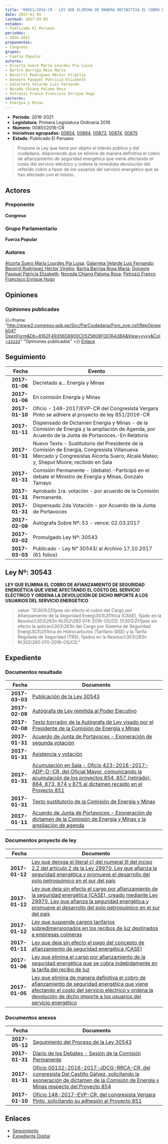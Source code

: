 ```yaml
---
title: "00851/2016-CR - LEY QUE ELIMINA DE MANERA DEFINITIVA EL COBRO DE AFIANZAMIENTO DE SEGURIDAD ENERGÉTICA QUE VIENE AFECTANDO EL COSTO DEL SERVICIO ELECTRICO Y ORDENA LA DEVOLUCION DE DICHO IMPORTE A LOS USUARIOS DEL SERVICIO ENERGETICO"
date: 2017-01-05
lastmod: 2017-03-03
estados:
- Publicado El Peruano
periodos:
- 2016-2021
proponentes:
- Congreso
grupos:
- Fuerza Popular
autores:
- Alcorta Suero María Lourdes Pía Luisa
- Bartra Barriga Rosa María
- Becerril Rodríguez Héctor Virgilio
- Donayre Pasquel Patricia Elizabeth
- Galarreta Velarde Luis Fernando
- Noceda Chiang Paloma Rosa
- Petrozzi Franco Francisco Enrique Hugo
sectores:
- Energía y Minas
---
```

- **Periodo**: 2016-2021
- **Legislatura**: Primera Legislatura Ordinaria 2016
- **Número**: 00851/2016-CR
- **Iniciativas agrupadas**: [00854](../../00800/00854), [00864](../../00800/00864), [00873](../../00800/00873), [00874](../../00800/00874), [00875](../../00800/00875)
- **Estado**: Publicado El Peruano

> Propone la Ley que tiene por objeto el interés público y del ciudadano, disponiendo que se elimine de manera definitiva el cobro de afianzamiento de seguridad energética que viene afectando el costo del servicio eléctrico y ordena la inmediata devolución del referido cobro a favor de los usuarios del servicio energético que se han afectado con el mismo.


## Actores

### Proponente

**Congreso**

### Grupo Parlamentario

**Fuerza Popular**

### Autores

[Alcorta Suero María Lourdes Pía Luisa](mailto:mailto:lalcorta@congreso.gob.pe); [Galarreta Velarde Luis Fernando](mailto:mailto:lgalarreta@congreso.gob.pe); [Becerril Rodríguez Héctor Virgilio](mailto:mailto:hbecerril@congreso.gob.pe); [Bartra Barriga Rosa María](mailto:mailto:rbartra@congreso.gob.pe); [Donayre Pasquel Patricia Elizabeth](mailto:mailto:pdonayre@congreso.gob.pe); [Noceda Chiang Paloma Rosa](mailto:mailto:pnoceda@congreso.gob.pe); [Petrozzi Franco Francisco Enrique Hugo](mailto:mailto:fpetrozzi@congreso.gob.pe)

## Opiniones

### Opiniones publicadas

{{<iframe "http://www2.congreso.gob.pe/Sicr/ParCiudadana/Foro_pvp.nsf/RepOpiweb04?OpenForm&Db=8162F49356D8900C0525809F007AA3BA&View=yyyy&Col=zzzzz" "Opiniones publicadas" >}}
[Enlace](http://www2.congreso.gob.pe/Sicr/ParCiudadana/Foro_pvp.nsf/RepOpiweb04?OpenForm&Db=8162F49356D8900C0525809F007AA3BA&View=yyyy&Col=zzzzz)


## Seguimiento

| Fecha | Evento |
|------:|--------|
| **2017-01-06** | Decretado a... Energía y Minas |
| **2017-01-06** | En comisión Energía y Minas |
| **2017-01-10** | Oficio - 148-2017/EVP-CR del Congresista Vergara Pinto se adhiere al proyecto de ley 851/2016-CR |
| **2017-01-11** | Dispensado de Dictamen Energía y Minas - de la Comisión de Energía y la ampliación de Agenda, por Acuerdo de la Junta de Portavoces.-En Relatoría |
| **2017-01-31** | Nuevo Texto - Sustitutorio del Presidente de la Comisión de Energía, Congresista Villanueva Mercado y Congresistas Alcorta Suero; Alcalá Mateo; y, Sheput Moore; recibido en Sala |
| **2017-01-31** | Comisión Permanente - (debate).-Participó en el debate el Ministro de Energía y Minas, Gonzalo Tamayo |
| **2017-01-31** | Aprobado 1ra. votación - por acuerdo de la Comisión Permanente. |
| **2017-01-31** | Dispensado 2da Votación - por Acuerdo de la Junta de Portavoces |
| **2017-02-09** | Autógrafa Sobre Nº: 53 - vence: 02.03.2017 |
| **2017-03-02** | Promulgado Ley Nº: 30543 |
| **2017-03-03** | Publicado - Ley N° 30543/ al Archivo 17.10.2017 (61 folios) |

## Ley Nº: 30543

**LEY QUE ELIMINA EL COBRO DE AFIANZAMIENTO DE SEGURIDAD ENERGÉTICA QUE VIENE AFECTANDO EL COSTO DEL SERVICIO ELÉCTRICO Y ORDENA LA DEVOLUCIÓN DE DICHO IMPORTE A LOS USUARIOS DEL SERVICIO ENERGÉTICO**

> value: "D\303\251jase sin efecto el cobro del Cargo por Afianzamiento de la Seguridad Energ\303\251tica (CASE), fijado en la Resoluci\303\263n N\302\260 074-2016-OS/CD. D\303\251jase sin efecto la aplicaci\303\263n del Cargo por Sistema de Seguridad Energ\303\251tica en Hidrocarburos (Tarifario SISE) y la Tarifa Regulada de Seguridad (TRS), fijados en la Resoluci\303\263n N\302\260 070-2016-OS/CD."


## Expediente

### Documentos resultado

| Fecha | Documento |
|------:|-----------|
| **2017-03-03** | [Publicación de la Ley 30543](http://www.leyes.congreso.gob.pe/Documentos/2016_2021/ADLP/Normas_Legales/30543-LEY.pdf) |
| **2017-02-09** | [Autógrafa de Ley remitida al Poder Ejecutivo](http://www.leyes.congreso.gob.pe/Documentos/2016_2021/Autografas/Ley_y_de_Resolucion_Legislativa/AU0085120170209.pdf) |
| **2017-02-08** | [Texto borrador de la Autógrafa de Ley visado por el Presidente de la Comisión de Energía y Minas](http://www2.congreso.gob.pe/Sicr/TraDocEstProc/Contdoc03_2011.nsf/0/b86689ed90ffa97c0525811e00753a94/$FILE/BAU0085120170208.pdf) |
| **2017-01-31** | [Acuerdo de Junta de Portavoces - Exoneración de segunda votación](http://www.leyes.congreso.gob.pe/Documentos/2016_2021/Acuerdos/Junta_Portavoces/AJP0085120170131.pdf) |
| **2017-01-31** | [Asistencia y votación](http://www.leyes.congreso.gob.pe/Documentos/2016_2021/Asistencia_y_Votacion/Proyectos_de_Ley/AVCP0085120170131.pdf) |
| **2017-01-31** | [Acumulación en Sala - Oficio 423-2016-2017-ADP-D-CR, del Oficial Mayor, comunicando la acumulación de los proyectos 854, 857 (retirado), 864, 873, 874 y 875 al dictamen recaído en el Proyecto 851](http://www.leyes.congreso.gob.pe/Documentos/2016_2021/Oficios/Oficialia_Mayor/OFICIO-423-2016-2017-ADP-D-CR.pdf) |
| **2017-01-31** | [Texto sustitutorio de la Comisión de Energía y Minas](http://www.leyes.congreso.gob.pe/Documentos/2016_2021/Texto_Sustitutorio/Proyectos_de_Ley/TS0085120170131.pdf) |
| **2017-01-11** | [Acuerdo de Junta de Portavoces - Exoneración de dictamen de la Comisión de Energía y Minas y la ampliación de agenda](http://www.leyes.congreso.gob.pe/Documentos/2016_2021/Acuerdos/Junta_Portavoces/AJP0085120170111.pdf) |

### Documentos proyecto de ley

| Fecha | Documento |
|------:|-----------|
| **2017-01-12** | [Ley que deroga el literal c) del numeral III del inciso 2.2 del artículo 2 de la Ley 29970, Ley que afianza la seguridad energética y promueve el desarrollo del polo petroquímico en el sur del país](http://www.leyes.congreso.gob.pe/Documentos/2016_2021/Proyectos_de_Ley_y_de_Resoluciones_Legislativas/PL0087520170112.pdf) |
| **2017-01-12** | [Ley que deja sin efecto el cargo por afianzamiento de la seguridad energética (CASE), creado mediante Ley 29970, Ley que afianza la seguridad energética y promueve el desarrollo del polo petroquímico en el sur del país](http://www.leyes.congreso.gob.pe/Documentos/2016_2021/Proyectos_de_Ley_y_de_Resoluciones_Legislativas/PL0087420170112.pdf) |
| **2017-01-12** | [Ley que suspende cargos tarifarios sobredimensionados en los recibos de luz destinados a empresas coimeras](http://www.leyes.congreso.gob.pe/Documentos/2016_2021/Proyectos_de_Ley_y_de_Resoluciones_Legislativas/PL0087320170112..pdf) |
| **2017-01-11** | [Ley que deja sin efecto el pago del concepto de afianzamiento de seguridad energética (CASE)](http://www.leyes.congreso.gob.pe/Documentos/2016_2021/Proyectos_de_Ley_y_de_Resoluciones_Legislativas/PL0086420170111..pdf) |
| **2017-01-06** | [Ley que elimina el cargo por afianzamiento de la seguridad energética que se cobra indebidamente en la tarifa del recibo de luz](http://www.leyes.congreso.gob.pe/Documentos/2016_2021/Proyectos_de_Ley_y_de_Resoluciones_Legislativas/PL0085420170106...pdf) |
| **2017-01-05** | [Ley que elimina de manera definitiva el cobro de afianzamiento de seguridad energética que viene afectando el costo del servicio eléctrico y ordena la devolución de dicho importe a los usuarios del servicio energético](http://www.leyes.congreso.gob.pe/Documentos/2016_2021/Proyectos_de_Ley_y_de_Resoluciones_Legislativas/PL0083820161228.pdf) |

### Documentos anexos

| Fecha | Documento |
|------:|-----------|
| **2017-05-12** | [Seguimiento del Proceso de la Ley 30543](http://www.leyes.congreso.gob.pe/Documentos/2016_2021/Seguimiento_de_Proyectos_de_Ley/00851PL20170512.pdf) |
| **2017-01-31** | [Diario de los Debates - Sesión de la Comisión Permanente](http://www2.congreso.gob.pe/Sicr/DiarioDebates/Publicad.nsf/SesionesPleno/05256D6E0073DFE9052580B90081ED56/$FILE/PER-2016-7.pdf) |
| **2017-01-31** | [Oficio 00132-2016-2017-JDCG-RRCA-CR, del congresista Del Castillo Gálvez, solicitando la exoneración de dictamen de la Comisión de Energía y Minas respecto del Proyecto 854](http://www.leyes.congreso.gob.pe/Documentos/2016_2021/Oficios/Congresistas/OFICIO-00132-2016-2017-JDCG-RRCA-CR.pdf) |
| **2017-01-10** | [Oficio 148-2017-EVP-CR, del congresista Vergara Pinto, solicitando su adhesión al Proyecto 851](http://www.leyes.congreso.gob.pe/Documentos/2016_2021/Oficios/Congresistas/OFICIO-148-2017-EVP-CR.pdf) |

## Enlaces

- [Seguimiento](http://www2.congreso.gob.pe/Sicr/TraDocEstProc/CLProLey2016.nsf/f7fff46988ca05b1052578e100829cc7/bdbef6e4badfef2a0525809f0079b3ef?OpenDocument)
- [Expediente Digital](http://www2.congreso.gob.pe/Sicr/TraDocEstProc/Expvirt_2011.nsf/visbusqptramdoc1621/00851?opendocument)

